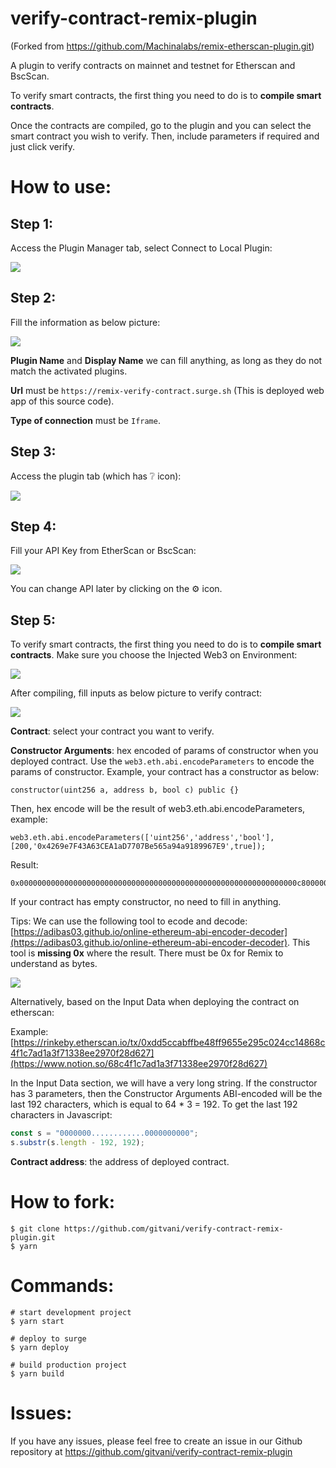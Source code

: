 # verify-contract-remix-plugin

(Forked from https://github.com/Machinalabs/remix-etherscan-plugin.git)

A plugin to verify contracts on mainnet and testnet for Etherscan and BscScan.

To verify smart contracts, the first thing you need to do is to **compile smart contracts**.

Once the contracts are compiled, go to the plugin and you can select the smart contract you wish to verify. Then, include parameters if required and just click verify.

# How to use:
## Step 1: 
Access the Plugin Manager tab, select Connect to Local Plugin:

![](https://raw.githubusercontent.com/gitvani/verify-contract-remix-plugin/master/docs/step_1.png)

## Step 2: 
Fill the information as below picture:

![](https://raw.githubusercontent.com/gitvani/verify-contract-remix-plugin/master/docs/step_2.png)

**Plugin Name** and **Display Name** we can fill anything, as long as they do not match the activated plugins.

**Url** must be `https://remix-verify-contract.surge.sh` (This is deployed web app of this source code).

**Type of connection** must be `Iframe`.


## Step 3: 
Access the plugin tab (which has ❔ icon):

![](https://raw.githubusercontent.com/gitvani/verify-contract-remix-plugin/master/docs/step_3.png)

## Step 4: 
Fill your API Key from EtherScan or BscScan:

![](https://raw.githubusercontent.com/gitvani/verify-contract-remix-plugin/master/docs/step_4.png)

You can change API later by clicking on the ⚙ icon.

## Step 5:

To verify smart contracts, the first thing you need to do is to **compile smart contracts**. Make sure you choose the Injected Web3 on Environment:

![](https://raw.githubusercontent.com/gitvani/verify-contract-remix-plugin/master/docs/step_5.1.png)

After compiling, fill inputs as below picture to verify contract:

![](https://raw.githubusercontent.com/gitvani/verify-contract-remix-plugin/master/docs/step_5.png)

**Contract**: select your contract you want to verify.

**Constructor Arguments**: hex encoded of params of constructor when you deployed contract. Use the `web3.eth.abi.encodeParameters` to encode the params of constructor.
Example, your contract has a constructor as below:
```
constructor(uint256 a, address b, bool c) public {}
```
Then, hex encode will be the result of web3.eth.abi.encodeParameters, example:
```
web3.eth.abi.encodeParameters(['uint256','address','bool'], [200,'0x4269e7F43A63CEA1aD7707Be565a94a9189967E9',true]);
```
Result:
```
0x00000000000000000000000000000000000000000000000000000000000000c80000000000000000000000004269e7f43a63cea1ad7707be565a94a9189967e90000000000000000000000000000000000000000000000000000000000000001
```
If your contract has empty constructor, no need to fill in anything.

Tips: We can use the following tool to ecode and decode: [https://adibas03.github.io/online-ethereum-abi-encoder-decoder](https://adibas03.github.io/online-ethereum-abi-encoder-decoder). This tool is **missing 0x** where the result. There must be 0x for Remix to understand as bytes.

![](https://raw.githubusercontent.com/gitvani/verify-contract-remix-plugin/master/docs/step_5.2.png)

Alternatively, based on the Input Data when deploying the contract on etherscan:

Example: [https://rinkeby.etherscan.io/tx/0xdd5ccabffbe48ff9655e295c024cc14868c4f1c7ad1a3f71338ee2970f28d627](https://www.notion.so/68c4f1c7ad1a3f71338ee2970f28d627)

In the Input Data section, we will have a very long string. If the constructor has 3 parameters, then the Constructor Arguments ABI-encoded will be the last 192 characters, which is equal to 64 * 3 = 192. To get the last 192 characters in Javascript:

```javascript
const s = "0000000............0000000000";
s.substr(s.length - 192, 192);
```

**Contract address**: the address of deployed contract.

# How to fork:

```
$ git clone https://github.com/gitvani/verify-contract-remix-plugin.git
$ yarn
```

# Commands:

```
# start development project
$ yarn start 

# deploy to surge
$ yarn deploy

# build production project
$ yarn build 

```

# Issues:
If you have any issues, please feel free to create an issue in our Github repository at  https://github.com/gitvani/verify-contract-remix-plugin
